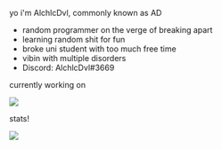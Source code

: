 yo i'm AlchlcDvl, commonly known as AD
- random programmer on the verge of breaking apart
- learning random shit for fun
- broke uni student with too much free time
- vibin with multiple disorders
- Discord: AlchlcDvl#3669

currently working on

<a href="https://github.com/AlchlcDvl/TownOfUsReworked">
  <img align="center" src="https://as-erver-for-my-stats-ln7drvoy7-alchlcdvl.vercel.app/api/pin/?username=alchlcdvl&repo=townofusreworked&theme=midnight-purple" />
</a>

stats!

<a href="#">
  <img align="center" src="https://as-erver-for-my-stats-ln7drvoy7-alchlcdvl.vercel.app/api?username=alchlcdvl&theme=midnight-purple&count_private=true&show_icons=true" />
</a>
